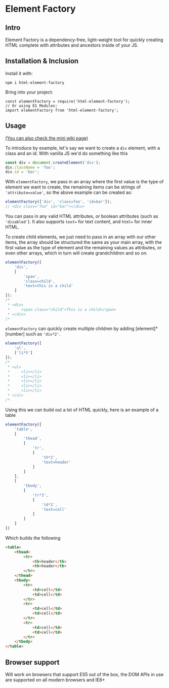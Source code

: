 # Element Factory

## Intro
Element Factory is a dependency-free, light-weight tool for quickly creating HTML complete with attributes and ancestors inside of your JS.

## Installation & Inclusion
Install it with:
```
npm i html-element-factory
```
Bring into your project:
```
const elementFactory = require('html-element-factory');
// Or using ES Modules:
import elementFactory from 'html-element-factory';
```

## Usage
[(You can also check the mini wiki page)](https://github.com/RRResident/element-factory/wiki/Documentation)

To introduce by example, let's say we want to create a `div` element, with a class and an id. With vanilla JS we'd do something like this
```javascript
const div = document.createElement('div');
div.className = 'foo';
div.id = 'bar';
```
With `elementFactory`, we pass in an array where the first value is the type of element we want to create, the remaining items can be strings of `'attribute=value'`, so the above example can be created as:
```javascript
elementFactory(['div', 'class=foo', 'id=bar']);
// <div class="foo" id="bar"></div>
```

You can pass in any valid HTML attributes, or boolean attributes (such as `'disabled'`). It also supports `text=` for text content, and `html=` for inner HTML. 

To create child elements, we just need to pass in an array with our other items, the array should be structured the same as your main array, with the first value as the type of element and the remaining values as attributes, or even other arrays, which in turn will create grandchildren and so on. 
```javascript
elementFactory([
    'div',
    [
        'span',
        'class=child',
        'text=this is a child'
    ]
]);
/*
 * <div>
 *     <span class="child">This is a child</span>
 * </div>
/*
```

`elementFactory` can quickly create multiple children by adding [element]*[number] such as `'div*2'`. 
```javascript
elementFactory([
    'ul',
    ['li*5']
]);
/*
 * <ul>
 *     <li></li>
 *     <li></li>
 *     <li></li>
 *     <li></li>
 *     <li></li>
 * </ul>
/*
```

Using this we can build out a lot of HTML quickly, here is an example of a table
```javascript
elementFactory([
    'table',
    [
        'thead',
        [
            'tr',
            [
                'th*2',
                'text=header'
            ]
        ]
    ],
    [
        'tbody',
        [
            'tr*3',
            [
                'td*2',
                'text=cell'
            ]
        ]
    ]
])
```

Which builds the following

```html
<table>
    <thead>
        <tr>
            <th>header</th>
            <th>header</th>
        </tr>
    </thead>
    <tbody>
        <tr>
            <td>cell</td>
            <td>cell</td>
        </tr>
        <tr>
            <td>cell</td>
            <td>cell</td>
        </tr>
        <tr>
            <td>cell</td>
            <td>cell</td>
        </tr>
    </tbody>
</table>
```

## Browser support
Will work on browsers that support ES5 out of the box, the DOM APIs in use are supported on all modern browsers and IE8+